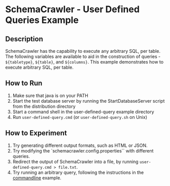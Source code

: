 # SchemaCrawler - User Defined Queries Example

## Description

SchemaCrawler has the capability to execute any arbitrary SQL, per table. The
following variables are available to aid in the construction of queries -
`${tabletype}`, `${table}`, and `${columns}`. This example demonstrates how to
execute arbitrary SQL, per table.

## How to Run
1. Make sure that java is on your PATH
2. Start the test database server by running the StartDatabaseServer script from the distribution directory 
3. Start a command shell in the user-defined-query example directory 
4. Run `user-defined-query.cmd` (or `user-defined-query.sh` on Unix) 

## How to Experiment
1. Try generating different output formats, such as HTML or JSON. 
2. Try modifying the `schemacrawler.config.properties`` with different queries. 
3. Redirect the output of SchemaCrawler into a file, by running `user-defined-query.cmd > file.txt`. 
4. Try running an arbitrary query, following the instructions in the [commandline](../commandline/commandline-readme.html) example. 
